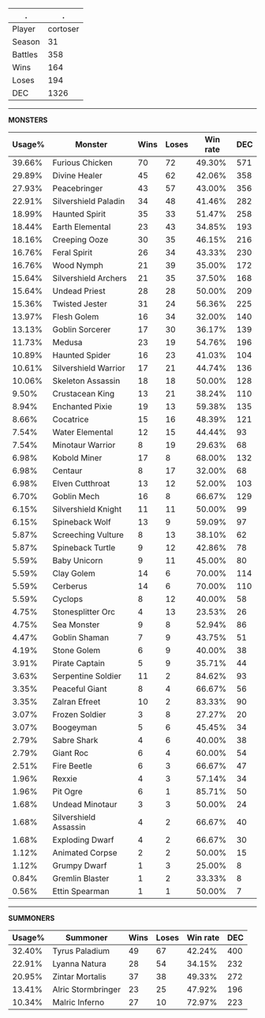 .|.
|-|-
Player|cortoser
Season|31
Battles|358
Wins|164
Loses|194
DEC|1326

---
**MONSTERS**

Usage%|Monster|Wins|Loses|Win rate|DEC|
-|-|-|-|-|-|
39.66%|Furious Chicken|70|72|49.30%|571|
29.89%|Divine Healer|45|62|42.06%|358|
27.93%|Peacebringer|43|57|43.00%|356|
22.91%|Silvershield Paladin|34|48|41.46%|282|
18.99%|Haunted Spirit|35|33|51.47%|258|
18.44%|Earth Elemental|23|43|34.85%|193|
18.16%|Creeping Ooze|30|35|46.15%|216|
16.76%|Feral Spirit|26|34|43.33%|230|
16.76%|Wood Nymph|21|39|35.00%|172|
15.64%|Silvershield Archers|21|35|37.50%|168|
15.64%|Undead Priest|28|28|50.00%|209|
15.36%|Twisted Jester|31|24|56.36%|225|
13.97%|Flesh Golem|16|34|32.00%|140|
13.13%|Goblin Sorcerer|17|30|36.17%|139|
11.73%|Medusa|23|19|54.76%|196|
10.89%|Haunted Spider|16|23|41.03%|104|
10.61%|Silvershield Warrior|17|21|44.74%|136|
10.06%|Skeleton Assassin|18|18|50.00%|128|
9.50%|Crustacean King|13|21|38.24%|110|
8.94%|Enchanted Pixie|19|13|59.38%|135|
8.66%|Cocatrice|15|16|48.39%|121|
7.54%|Water Elemental|12|15|44.44%|93|
7.54%|Minotaur Warrior|8|19|29.63%|68|
6.98%|Kobold Miner|17|8|68.00%|132|
6.98%|Centaur|8|17|32.00%|68|
6.98%|Elven Cutthroat|13|12|52.00%|103|
6.70%|Goblin Mech|16|8|66.67%|129|
6.15%|Silvershield Knight|11|11|50.00%|99|
6.15%|Spineback Wolf|13|9|59.09%|97|
5.87%|Screeching Vulture|8|13|38.10%|62|
5.87%|Spineback Turtle|9|12|42.86%|78|
5.59%|Baby Unicorn|9|11|45.00%|80|
5.59%|Clay Golem|14|6|70.00%|114|
5.59%|Cerberus|14|6|70.00%|110|
5.59%|Cyclops|8|12|40.00%|58|
4.75%|Stonesplitter Orc|4|13|23.53%|26|
4.75%|Sea Monster|9|8|52.94%|86|
4.47%|Goblin Shaman|7|9|43.75%|51|
4.19%|Stone Golem|6|9|40.00%|38|
3.91%|Pirate Captain|5|9|35.71%|44|
3.63%|Serpentine Soldier|11|2|84.62%|93|
3.35%|Peaceful Giant|8|4|66.67%|56|
3.35%|Zalran Efreet|10|2|83.33%|90|
3.07%|Frozen Soldier|3|8|27.27%|20|
3.07%|Boogeyman|5|6|45.45%|34|
2.79%|Sabre Shark|4|6|40.00%|38|
2.79%|Giant Roc|6|4|60.00%|54|
2.51%|Fire Beetle|6|3|66.67%|47|
1.96%|Rexxie|4|3|57.14%|34|
1.96%|Pit Ogre|6|1|85.71%|50|
1.68%|Undead Minotaur|3|3|50.00%|24|
1.68%|Silvershield Assassin|4|2|66.67%|40|
1.68%|Exploding Dwarf|4|2|66.67%|30|
1.12%|Animated Corpse|2|2|50.00%|15|
1.12%|Grumpy Dwarf|1|3|25.00%|8|
0.84%|Gremlin Blaster|1|2|33.33%|8|
0.56%|Ettin Spearman|1|1|50.00%|7|

---
**SUMMONERS**

Usage%|Summoner|Wins|Loses|Win rate|DEC|
-|-|-|-|-|-|
32.40%|Tyrus Paladium|49|67|42.24%|400|
22.91%|Lyanna Natura|28|54|34.15%|232|
20.95%|Zintar Mortalis|37|38|49.33%|272|
13.41%|Alric Stormbringer|23|25|47.92%|196|
10.34%|Malric Inferno|27|10|72.97%|223|
